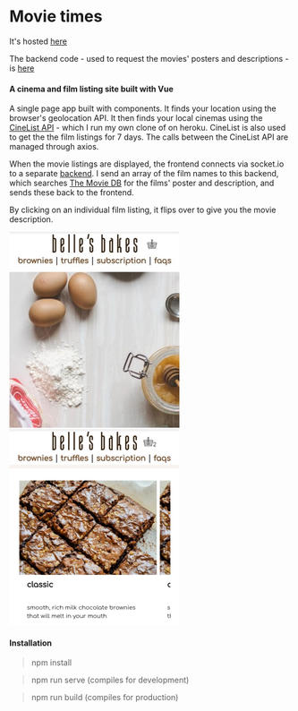 Movie times
=================

It's hosted [here](https://ckpantelides.github.io/movietimes)

The backend code - used to request the movies' posters and descriptions - is [here](https://github.com/ckpantelides/movietime-server)

#### A cinema and film listing site built with Vue

A single page app built with components. It finds your location using the browser's geolocation API. It then finds your local cinemas using the [CineList API](https://github.com/seanmtracey/CineList-API) - which I run my own clone of on heroku. CineList is also used to get the the film listings for 7 days. The calls between the CineList API are managed through axios.

When the movie listings are displayed, the frontend connects via socket.io to a separate [backend](https://github.com/ckpantelides/movietime-server). I send an array of the film names to this backend, which searches [The Movie DB](https://www.themoviedb.org/) for the films' poster and description, and sends these back to the frontend.

By clicking on an individual film listing, it flips over to give you the movie description.

![img1] ![img2]

[img1]: https://github.com/ckpantelides/belles-bakes/blob/images/belles-crop1.jpg
[img2]: https://github.com/ckpantelides/belles-bakes/blob/images/belles-crop2.png

#### Installation

> npm install

> npm run serve (compiles for development)

> npm run build (compiles for production)

